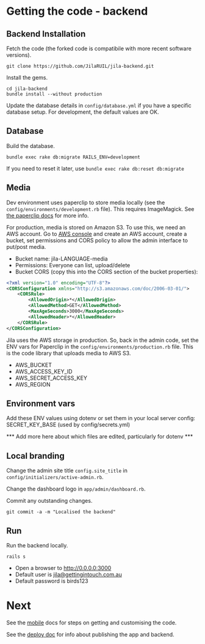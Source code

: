 Getting the code - backend
=====

Backend Installation
-----

Fetch the code (the forked code is compatibile with more recent software versions).

    git clone https://github.com/JilaRUIL/jila-backend.git

Install the gems. 

    cd jila-backend
    bundle install --without production

Update the database details in `config/database.yml` if you have a specific database setup. For development, the default values are OK.

Database
-----

Build the database.

    bundle exec rake db:migrate RAILS_ENV=development

If you need to reset it later, use `bundle exec rake db:reset db:migrate` 

Media
-----

Dev environment uses paperclip to store media locally (see the `config/environments/development.rb` file). This requires ImageMagick. See [the paperclip docs](https://github.com/thoughtbot/paperclip) for more info.

For production, media is stored on Amazon S3. To use this, we need an AWS account. Go to [AWS console](https://aws.amazon.com/console/) and create an AWS account, create a bucket, set permissions and CORS policy to allow the admin interface to put/post media.

- Bucket name: jila-LANGUAGE-media
- Permissions: Everyone can list, upload/delete
- Bucket CORS (copy this into the CORS section of the bucket properties):

```xml
<?xml version="1.0" encoding="UTF-8"?>
<CORSConfiguration xmlns="http://s3.amazonaws.com/doc/2006-03-01/">
    <CORSRule>
        <AllowedOrigin>*</AllowedOrigin>
        <AllowedMethod>GET</AllowedMethod>
        <MaxAgeSeconds>3000</MaxAgeSeconds>
        <AllowedHeader>*</AllowedHeader>
    </CORSRule>
</CORSConfiguration>
```


Jila uses the AWS storage in production. So, back in the admin code, set the ENV vars for Paperclip in the `config/environments/production.rb` file. This is the code library that uploads media to AWS S3.

- AWS_BUCKET
- AWS_ACCESS_KEY_ID
- AWS_SECRET_ACCESS_KEY
- AWS_REGION


Environment vars
-----

Add these ENV values using dotenv or set them in your local server config:
SECRET_KEY_BASE (used by config/secrets.yml)

*** Add more here about which files are edited, particularly for dotenv ***


Local branding
-----

Change the admin site title `config.site_title` in `config/initializers/active-admin.rb`.

Change the dashboard logo in `app/admin/dashboard.rb`.

Commit any outstanding changes.

    git commit -a -m "Localised the backend"



Run
-----

Run the backend locally.

    rails s 

- Open a browser to http://0.0.0.0:3000
- Default user is jila@gettingintouch.com.au
- Default password is birds123


Next
=====

See the [mobile](get_mobile.md) docs for steps on getting and customising the code.

See the [deploy doc](deploy.md) for info about publishing the app and backend.

